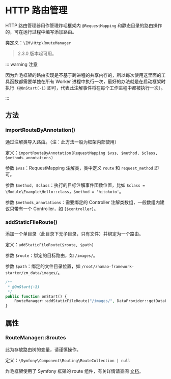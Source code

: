 # HTTP 路由管理

HTTP 路由管理器用作管理炸毛框架内 `@RequestMapping` 和静态目录的路由操作的，可在运行过程中编写添加路由。

类定义：`\ZM\Http\RouteManager`

> 2.3.0 版本起可用。

::: warning 注意

因为炸毛框架的路由实现是不基于跨进程的共享内存的，所以每次使用这里面的工具函数都需要单独在所有 Worker 进程中执行一次，最好的办法就是在启动框架时执行（`@OnStart(-1)` 即可，代表此注解事件将在每个工作进程中都被执行一次）。

:::

## 方法

### importRouteByAnnotation()

通过注解类导入路由。（注：此方法一般为框架内部使用）

定义：`importRouteByAnnotation(RequestMapping $vss, $method, $class, $methods_annotations)`

参数 `$vss`：RequestMapping 注解类，类中定义 `route` 和 `request_method` 即可。

参数 `$method, $class`：执行的目标注解事件函数位置，比如 `$class = \Module\Example\Hello::class`，`$method = 'hitokoto'`。

参数 `$methods_annotations`：需要绑定的 Controller 注解类数组，一般数组内建议只带有一个 Controller，如 `[$controller]`。

### addStaticFileRoute()

添加一个单目录（此目录下无子目录，只有文件）并绑定为一个路由。

定义：`addStaticFileRoute($route, $path)`

参数 `$route`：绑定的目标路由，如 `/images/`。

参数 `$path`：绑定的文件目录位置，如 `/root/zhamao-framework-starter/zm_data/images/`。

```php
/**
 * @OnStart(-1)
 */
public function onStart() {
    RouteManager::addStaticFileRoute("/images/", DataProvider::getDataFolder()."images/");
}
```

## 属性

### RouteManager::$routes

此为存放路由树的变量，请谨慎操作。

定义：`\Symfony\Component\Routing\RouteCollection | null`

炸毛框架使用了 Symfony 框架的 route 组件，有关详情请查阅 [文档](https://symfony.com/doc/current/routing.html)。
